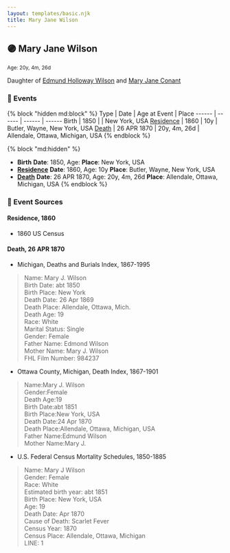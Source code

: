 ```yaml
---
layout: templates/basic.njk
title: Mary Jane Wilson
---
```

## 🟣 Mary Jane Wilson
<small>Age: 20y, 4m, 26d</small>

Daughter of [Edmund Holloway Wilson](/people/6/67777324) and [Mary Jane Conant](/people/2/27722232)

### 📆 Events

{% block "hidden md:block" %}
Type | Date | Age at Event | Place
------ | ------ | ------ | ------
Birth | 1850 |  | New York, USA
[Residence](#event-event-0) | 1860 | 10y | Butler, Wayne, New York, USA
[Death](#event-event-4) | 26 APR 1870 | 20y, 4m, 26d | Allendale, Ottawa, Michigan, USA
{% endblock %}

{% block "md:hidden" %}
- **Birth**
**Date**: 1850, Age:
**Place**: New York, USA
- **[Residence](#event-event-0)**
**Date**: 1860, Age: 10y
**Place**: Butler, Wayne, New York, USA
- **[Death](#event-event-4)**
**Date**: 26 APR 1870, Age: 20y, 4m, 26d
**Place**: Allendale, Ottawa, Michigan, USA
{% endblock %}

### 📰 Event Sources

#### <a id="event-event-0"></a> Residence, 1860
* 1860 US Census

#### <a id="event-event-4"></a> Death, 26 APR 1870
* Michigan, Deaths and Burials Index, 1867-1995
>   
  > Name: Mary J. Wilson  
  > Birth Date: abt 1850  
  > Birth Place: New York  
  > Death Date: 26 Apr 1869  
  > Death Place: Allendale, Ottawa, Mich.  
  > Death Age: 19  
  > Race: White  
  > Marital Status: Single  
  > Gender: Female  
  > Father Name: Edmond Wilson  
  > Mother Name: Mary J. Wilson  
  > FHL Film Number: 984237
* Ottawa County, Michigan, Death Index, 1867-1901
>   
  > Name:Mary J. Wilson  
  > Gender:Female  
  > Death Age:19  
  > Birth Date:abt 1851  
  > Birth Place:New York, USA  
  > Death Date:24 Apr 1870  
  > Death Place:Allendale, Ottawa, Michigan, USA  
  > Father Name:Edmund Wilson  
  > Mother Name:Mary J.
* U.S. Federal Census Mortality Schedules, 1850-1885
>   
  > Name: Mary J Wilson  
  > Gender: Female  
  > Race: White  
  > Estimated birth year: abt 1851  
  > Birth Place: New York, USA  
  > Age: 19  
  > Death Date: Apr 1870  
  > Cause of Death: Scarlet Fever  
  > Census Year: 1870  
  > Census Place: Allendale, Ottawa, Michigan  
  > LINE: 1
